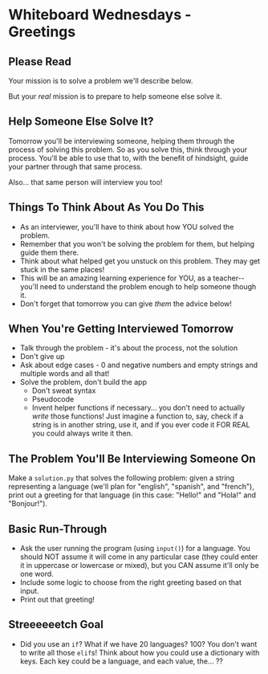 # Whiteboard Wednesdays - Greetings

## Please Read

Your mission is to solve a problem we'll describe below.

But your _real_ mission is to prepare to help someone else solve it.

## Help Someone Else Solve It?

Tomorrow you'll be interviewing someone, helping them through the process of solving this problem. So as you solve this, think through your process. You'll be able to use that to, with the benefit of hindsight, guide your partner through that same process.

Also... that same person will interview you too!

## Things To Think About As You Do This

- As an interviewer, you'll have to think about how YOU solved the problem.
- Remember that you won't be solving the problem for them, but helping guide them there.
- Think about what helped get you unstuck on this problem. They may get stuck in the same places!
- This will be an amazing learning experience for YOU, as a teacher--you'll need to understand the problem enough to help someone though it.
- Don't forget that tomorrow you can give _them_ the advice below!

## When You're Getting Interviewed Tomorrow

- Talk through the problem - it's about the process, not the solution
- Don't give up
- Ask about edge cases - 0 and negative numbers and empty strings and multiple words and all that!
- Solve the problem, don't build the app
  - Don't sweat syntax
  - Pseudocode
  - Invent helper functions if necessary... you don't need to actually _write_ those functions! Just imagine a function to, say, check if a string is in another string, use it, and if you ever code it FOR REAL you could always write it then.

## The Problem You'll Be Interviewing Someone On

Make a `solution.py` that solves the following problem: given a string representing a language (we'll plan for "english", "spanish", and "french"), print out a greeting for that language (in this case: "Hello!" and "Hola!" and "Bonjour!").

## Basic Run-Through

- Ask the user running the program (using `input()`) for a language. You should NOT assume it will come in any particular case (they could enter it in uppercase or lowercase or mixed), but you CAN assume it'll only be one word.
- Include some logic to choose from the right greeting based on that input.
- Print out that greeting!

## Streeeeeetch Goal

- Did you use an `if`? What if we have 20 languages? 100? You don't want to write all those `elif`s! Think about how you could use a dictionary with keys. Each key could be a language, and each value, the... ??
